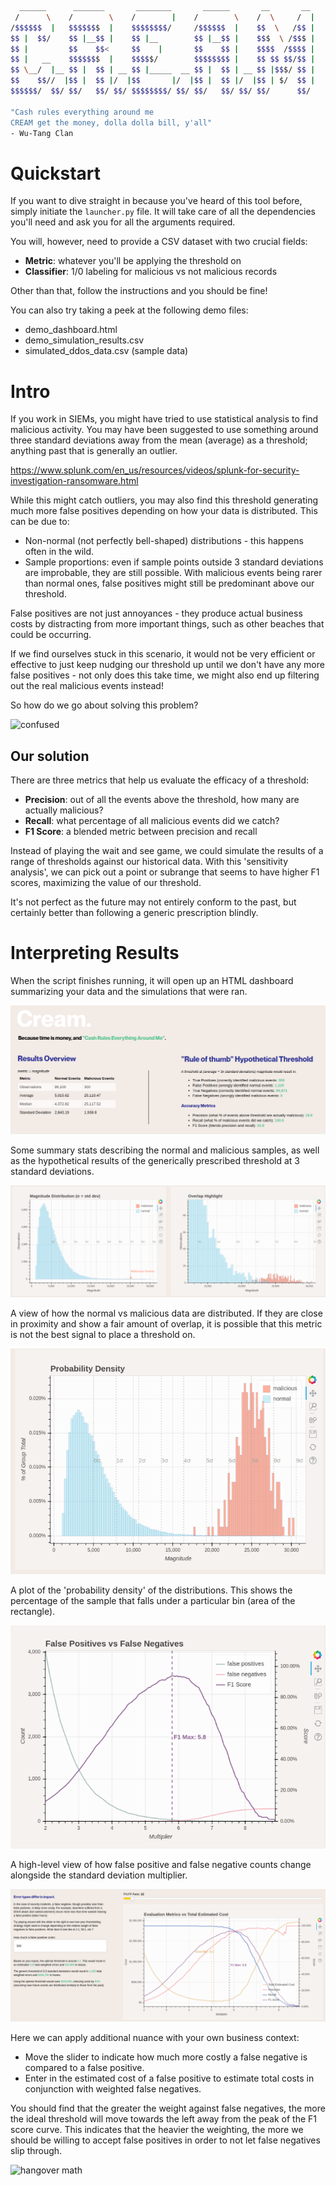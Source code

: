```bash
  ______      _______       ________       ______       __       __
 /      \    /        \    /        |    /        \    /  \     /  |
/$$$$$$  |   $$$$$$$  |    $$$$$$$$/     /$$$$$$  |    $$  \   /$$ |
$$ |  $$/    $$ |__$$ |    $$ |__        $$ |__$$ |    $$$  \ /$$$ |
$$ |         $$    $$<     $$    |       $$    $$ |    $$$$  /$$$$ |
$$ |   __    $$$$$$$  |    $$$$$/        $$$$$$$$ |    $$ $$ $$/$$ |
$$ \__/  |__ $$ |  $$ | __ $$ |_____  __ $$ |  $$ | __ $$ |$$$/ $$ |
$$    $$//  |$$ |  $$ |/  |$$       |/  |$$ |  $$ |/  |$$ | $/  $$ |
$$$$$$/  $$/ $$/   $$/ $$/ $$$$$$$$/ $$/ $$/   $$/ $$/ $$/      $$/

"Cash rules everything around me
CREAM get the money, dolla dolla bill, y'all"
- Wu-Tang Clan
```

# **Quickstart**
If you want to dive straight in because you've heard of this tool before, simply initiate the `launcher.py` file. It will take care of all the dependencies you'll need and ask you for all the arguments required.

You will, however, need to provide a CSV dataset with two crucial fields:
- **Metric**: whatever you'll be applying the threshold on
- **Classifier**: 1/0 labeling for malicious vs not malicious records

Other than that, follow the instructions and you should be fine!

You can also try taking a peek at the following demo files:
- demo_dashboard.html
- demo_simulation_results.csv
- simulated_ddos_data.csv (sample data)

# **Intro**
If you work in SIEMs, you might have tried to use statistical analysis to find malicious activity. You may have been suggested to use something around three standard deviations away from the mean (average) as a threshold; anything past that is generally an outlier.

https://www.splunk.com/en_us/resources/videos/splunk-for-security-investigation-ransomware.html

While this might catch outliers, you may also find this threshold generating much more false positives depending on how your data is distributed. This can be due to:
- Non-normal (not perfectly bell-shaped) distributions - this happens often in the wild.
- Sample proportions: even if sample points outside 3 standard deviations are improbable, they are still possible. With malicious events being rarer than normal ones, false positives might still be predominant above our threshold.

False positives are not just annoyances - they produce actual business costs by distracting from more important things, such as other beaches that could be occurring.

If we find ourselves stuck in this scenario, it would not be very efficient or effective to just keep nudging our threshold up until we don't have any more false positives - not only does this take time, we might also end up filtering out the real malicious events instead!

So how do we go about solving this problem?

![confused](https://media.giphy.com/media/WRQBXSCnEFJIuxktnw/giphy.gif)

## **Our solution**
There are three metrics that help us evaluate the efficacy of a threshold:
- **Precision**: out of all the events above the threshold, how many are actually malicious?
- **Recall**: what percentage of all malicious events did we catch?
- **F1 Score**: a blended metric between precision and recall

Instead of playing the wait and see game, we could simulate the results of a range of thresholds against our historical data. With this 'sensitivity analysis', we can pick out a point or subrange that seems to have higher F1 scores, maximizing the value of our threshold.

It's not perfect as the future may not entirely conform to the past, but certainly better than following a generic prescription blindly.

# **Interpreting Results**

When the script finishes running, it will open up an HTML dashboard summarizing your data and the simulations that were ran.

![overview](images/overview.png)

Some summary stats describing the normal and malicious samples, as well as the hypothetical results of the generically prescribed threshold at 3 standard deviations.

![distributions](images/distributions.png)

A view of how the normal vs malicious data are distributed. If they are close in proximity and show a fair amount of overlap, it is possible that this metric is not the best signal to place a threshold on.

![density](images/density.png)

A plot of the 'probability density' of the distributions. This shows the percentage of the sample that falls under a particular bin (area of the rectangle).

![errors](images/errors.png)

A high-level view of how false positive and false negative counts change alongside the standard deviation multiplier.

![sensitivity](images/sensitivity.png)

Here we can apply additional nuance with your own business context:
- Move the slider to indicate how much more costly a false negative is compared to a false positive.
- Enter in the estimated cost of a false positive to estimate total costs in conjunction with weighted false negatives.

You should find that the greater the weight against false negatives, the more the ideal threshold will move towards the left away from the peak of the F1 score curve. This indicates that the heavier the weighting, the more we should be willing to accept false positives in order to not let false negatives slip through. 

![hangover math](https://media.giphy.com/media/DHqth0hVQoIzS/giphy.gif)
